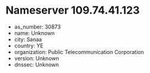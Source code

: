 # Nameserver 109.74.41.123

* as_number: 30873
* name: Unknown
* city: Sanaa
* country: YE
* organization: Public Telecommunication Corporation
* version: Unknown
* dnssec: Unknown
